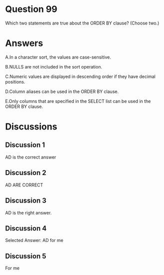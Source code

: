 # Question 99
Which two statements are true about the ORDER BY clause? (Choose two.)

# Answers
A.In a character sort, the values are case-sensitive.

B.NULLS are not included in the sort operation.

C.Numeric values are displayed in descending order if they have decimal positions.

D.Column aliases can be used in the ORDER BY clause.

E.Only columns that are specified in the SELECT list can be used in the ORDER BY clause.

# Discussions
## Discussion 1
AD is the correct answer

## Discussion 2
AD ARE CORRECT

## Discussion 3
AD is the right answer.

## Discussion 4
Selected Answer: AD 
for me

## Discussion 5
For me


